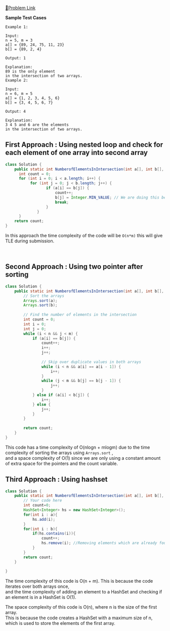 [📍Problem Link](https://practice.geeksforgeeks.org/problems/intersection-of-two-arrays2404/1)

**Sample Test Cases**
```
Example 1:

Input:
n = 5, m = 3
a[] = {89, 24, 75, 11, 23}
b[] = {89, 2, 4}

Output: 1

Explanation: 
89 is the only element 
in the intersection of two arrays.
Example 2:

Input:
n = 6, m = 5
a[] = {1, 2, 3, 4, 5, 6}
b[] = {3, 4, 5, 6, 7} 

Output: 4

Explanation: 
3 4 5 and 6 are the elements 
in the intersection of two arrays.
```

## First Approach : Using nested loop and check for each element of one array into second array

```java
class Solution {
    public static int NumberofElementsInIntersection(int a[], int b[], int n, int m) {
      int count = 0;
      for (int i = 0; i < a.length; i++) {
           for (int j = 0; j < b.length; j++) {
                  if (a[i] == b[j]) {
                      count++;
                      b[j] = Integer.MIN_VALUE; // We are doing this because we do not want to count for duplicate values
                      break;
                  }
              }
      }
    return count;
}
```
In this approach the time complexity of the code will be `O(n*m)` this will give TLE during submission.

<br>

## Second Approach : Using two pointer after sorting

```java
class Solution {
    public static int NumberofElementsInIntersection(int a[], int b[], int n, int m) {
        // Sort the arrays
        Arrays.sort(a);
        Arrays.sort(b);
        
        // Find the number of elements in the intersection
        int count = 0;
        int i = 0;
        int j = 0;
        while (i < n && j < m) {
            if (a[i] == b[j]) {
                count++;
                i++;
                j++;
                
                // Skip over duplicate values in both arrays
                while (i < n && a[i] == a[i - 1]) {
                    i++;
                }
                while (j < m && b[j] == b[j - 1]) {
                    j++;
                }
            } else if (a[i] < b[j]) {
                i++;
            } else {
                j++;
            }
        }
        
        return count;
    }
}
```
This code has a time complexity of O(nlogn + mlogm) due to the time complexity of sorting the arrays using `Arrays.sort` , <br>
and a space complexity of O(1) since we are only using a constant amount of extra space for the pointers and the count variable.


## Third Approach : Using hashset

```java
class Solution {
    public static int NumberofElementsInIntersection(int a[], int b[], int n, int m) {
        // Your code here
        int count=0;
        HashSet<Integer> hs = new HashSet<Integer>();
        for(int i : a){
            hs.add(i);
        }
        for(int i : b){
            if(hs.contains(i)){
                count++;
                hs.remove(i); //Removing elements which are already found because there is high probability that there are duplicate elements in second array.
            }
        }
        return count;
    }
    
}
```
The time complexity of this code is O(n + m). This is because the code iterates over both arrays once,<br>
and the time complexity of adding an element to a HashSet and checking if an element is in a HashSet is O(1).

The space complexity of this code is O(n), where n is the size of the first array.<br>
This is because the code creates a HashSet with a maximum size of n, which is used to store the elements of the first array.









